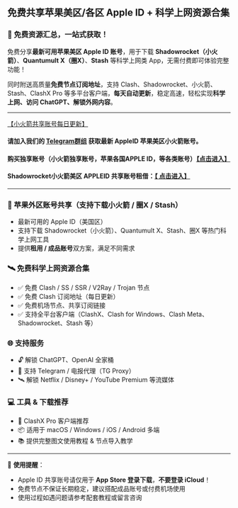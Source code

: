 ## 免费共享苹果美区/各区 Apple ID + 科学上网资源合集

### 🎁 免费资源汇总，一站式获取！

免费分享**最新可用苹果美区 Apple ID 账号**，用于下载 **Shadowrocket（小火箭）**、**Quantumult X（圈X）**、**Stash** 等科学上网类 App，无需付费即可体验完整功能！

同时附送高质量**免费节点订阅地址**，支持 Clash、Shadowrocket、小火箭、Stash、ClashX Pro 等多平台客户端，**每天自动更新**，稳定高速，轻松实现**科学上网、访问 ChatGPT、解锁外网内容**。

---
[【小火箭共享账号每日更新】](https://docs.applexp.com/free-accounts/Shadowrocket)

#### 请加入我们的 **[Telegram群组](https://t.me/juzixpchat)** 获取最新 AppleID 苹果美区小火箭账号。

#### 购买独享账号（小火箭独享账号，苹果各国APPLE ID，等各类账号）[【点击进入】](https://shop.muooy.com/)

#### Shadowrocket小火箭美区 APPLEID 共享账号租借：[【 点击进入】](https://shop.muooy.com/buy/21)
---

### 📱 苹果外区账号共享（支持下载小火箭 / 圈X / Stash）

- 最新可用的 Apple ID（美国区）
- 支持下载 Shadowrocket（小火箭）、Quantumult X、Stash、圈X 等热门科学上网工具
- 提供**租用 / 成品账号**双方案，满足不同需求

### 🛰 免费科学上网资源合集

- ✅ 免费 Clash / SS / SSR / V2Ray / Trojan 节点
- ✅ 免费 Clash 订阅地址（每日更新）
- ✅ 免费机场节点、共享订阅链接
- ✅ 支持全平台客户端（ClashX、Clash for Windows、Clash Meta、Shadowrocket、Stash 等）

### 🌐 支持服务

- 🔓 解锁 ChatGPT、OpenAI 全家桶
- 📡 支持 Telegram / 电报代理（TG Proxy）
- 🛰 解锁 Netflix / Disney+ / YouTube Premium 等流媒体

### 💻 工具 & 下载推荐

- 🔧 ClashX Pro 客户端推荐
- 📦 适用于 macOS / Windows / iOS / Android 多端
- 📚 提供完整图文使用教程 & 节点导入教学

------

📌 **使用提醒**： 

- Apple ID 共享账号请仅用于 **App Store 登录下载**，**不要登录 iCloud**！
- 免费节点不保证长期稳定，建议搭配成品账号或付费机场使用
- 使用过程如遇问题请参考配套教程或留言咨询
